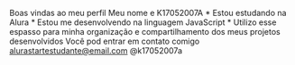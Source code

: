 Boas vindas ao meu perfil                                                                                                                                                                                                                                                                                                                                                   Meu nome e K17052007A                                                                                                                                                                                                                                                                                                                                                       * Estou estudando na Alura                                                                                                                                                            * Estou me desenvolvendo na linguagem JavaScript                                                                                                                                      * Utilizo esse espasso para minha organização e compartilhamento dos meus projetos desenvolvidos                                                                                                                                                                                                                                                                            Você pod entrar em contato comigo                                                                                                                                                                                                                                                                                                                                           alurastartestudante@email.com                                                                                                                                                                                                                                                                                                                                               @k17052007a
